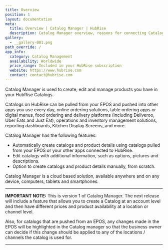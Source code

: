 ```yaml
---
title: Overview
position: 1
layout: documentation
meta:
  title: Overview | Catalog Manager | HubRise
  description: Catalog Manager overview, reasons for connecting Catalog Manager to HubRise and summary of integrated features. Create and manage catalogs and product details.
gallery:
  - __gallery-001.png
path_override: /
app_info:
  category: Catalog Management
  availability: Worldwide
  price_range: Included in your HubRise subscription
  website: https://www.hubrise.com
  contact: contact@hubrise.com
---
```


Catalog Manager is used to create, edit and manage products you have in your HubRise Catalogs. 

Catalogs on HubRise can be pulled from your EPOS and pushed into other apps you use every day, online ordering solutions, table ordering apps or digital menus, food ordering and delivery platforms (including Deliveroo, Uber Eats and Just Eat), operations and inventory management solutions, reporting dashboards, Kitchen Display Screens, and more. 

Catalog Manager has the following features:

- Automatically create catalogs and product details using catalogs pulled from your EPOS or your other apps connected to HubRise.
- Edit catalogs with additional information, such as options, pictures and descriptions.
- Option to create catalogs and product details manually, from scratch.

Catalog Manager is a cloud based solution, available anywhere and on any device, computers, tablets and smartphones.

---

**IMPORTANT NOTE:** This is version 1 of Catalog Manager.  The next release will include a feature that allows you to create a Catalog at an account level and then have different prices and product availability at a location or channel level.

Also, for catalogs that are pushed from an EPOS, any changes made in the EPOS will be highlighted in the Catalog manager so that the business owner can decide if this change should be applied to any of the locations / channels the catalog is used for.

---